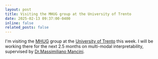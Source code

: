 ```yaml
---
layout: post
title: Visiting the MHUG group at the University of Trento
date: 2025-02-13 09:37:00-0400
inline: false
related_posts: false
---
```


I'm visiting the [MHUG](https://mhug.disi.unitn.it/) group at the [University of Trento](https://www.unitn.it/en) this week. I will be working there for the next 2.5 months on multi-modal interpretability, supervised by [Dr.Massimiliano Mancini](https://mancinimassimiliano.github.io/).
